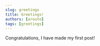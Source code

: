```yaml
---
slug: greetings
title: Greetings!
authors: [aroute]
tags: [greetings]
---
```


Congratulations, I have made my first post!